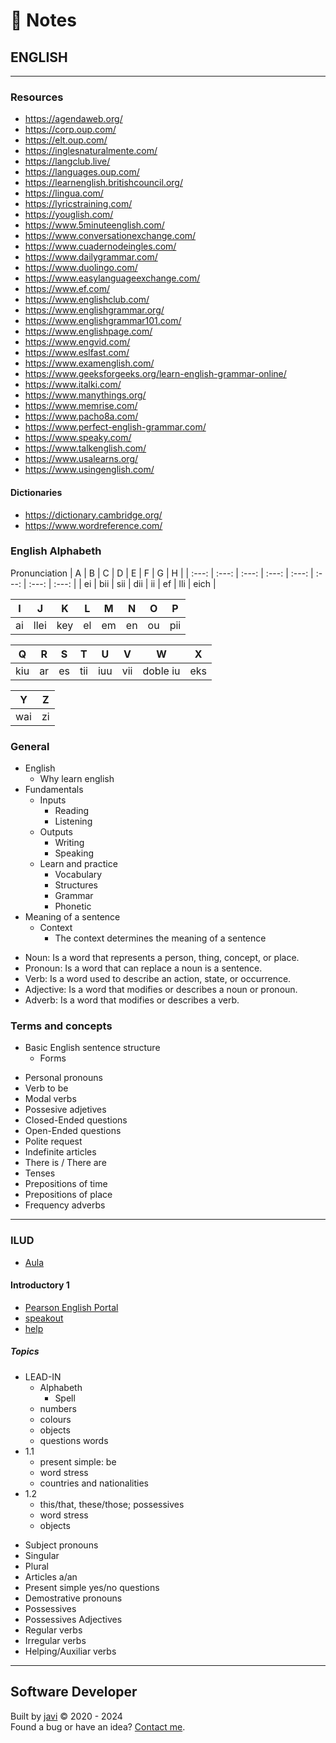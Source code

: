 # :memo: Notes
## ENGLISH
---
### Resources
- https://agendaweb.org/
- https://corp.oup.com/
- https://elt.oup.com/
- https://inglesnaturalmente.com/
- https://langclub.live/
- https://languages.oup.com/
- https://learnenglish.britishcouncil.org/
- https://lingua.com/
- https://lyricstraining.com/
- https://youglish.com/
- https://www.5minuteenglish.com/
- https://www.conversationexchange.com/
- https://www.cuadernodeingles.com/
- https://www.dailygrammar.com/
- https://www.duolingo.com/
- https://www.easylanguageexchange.com/
- https://www.ef.com/
- https://www.englishclub.com/
- https://www.englishgrammar.org/
- https://www.englishgrammar101.com/
- https://www.englishpage.com/
- https://www.engvid.com/
- https://www.eslfast.com/
- https://www.examenglish.com/
- https://www.geeksforgeeks.org/learn-english-grammar-online/
- https://www.italki.com/
- https://www.manythings.org/
- https://www.memrise.com/
- https://www.pacho8a.com/
- https://www.perfect-english-grammar.com/
- https://www.speaky.com/
- https://www.talkenglish.com/
- https://www.usalearns.org/
- https://www.usingenglish.com/
#### Dictionaries
- https://dictionary.cambridge.org/
- https://www.wordreference.com/
### English Alphabeth
Pronunciation
| A | B | C | D | E | F | G | H |
| :---: | :---: | :---: | :---: | :---: | :---: | :---: | :---: |
| ei | bii | sii | dii | ii | ef | lli | eich |

| I | J | K | L | M | N | O | P |
| :---: | :---: | :---: | :---: | :---: | :---: | :---: | :---: |
| ai | llei | key | el | em | en | ou | pii |

| Q | R | S | T | U | V | W | X |
| :---: | :---: | :---: | :---: | :---: | :---: | :---: | :---: |
| kiu | ar | es | tii | iuu | vii | doble iu | eks |

| Y | Z |
| :---: | :---: |
| wai | zi |

### General
* English
  - Why learn english
* Fundamentals
  * Inputs
    - Reading
    - Listening
  * Outputs
    - Writing
    - Speaking
  * Learn and practice
    - Vocabulary
    - Structures
    - Grammar
    - Phonetic
* Meaning of a sentence
  * Context
    - The context determines the meaning of a sentence
- Noun: Is a word that represents a person, thing, concept, or place.
- Pronoun: Is a word that can replace a noun is a sentence.
- Verb: Is a word used to describe an action, state, or occurrence.
- Adjective: Is a word that modifies or describes a noun or pronoun.
- Adverb: Is a word that modifies or describes a verb.
### Terms and concepts
* Basic English sentence structure
  - Forms
- Personal pronouns
- Verb to be
- Modal verbs
- Possesive adjetives
- Closed-Ended questions
- Open-Ended questions
- Polite request
- Indefinite articles
- There is / There are
- Tenses
- Prepositions of time
- Prepositions of place
- Frequency adverbs
---
### ILUD
- [Aula](https://aulasvirtualesilud.udistrital.edu.co/)
#### Introductory 1
- [Pearson English Portal](https://pearsonenglish.com/login)
- [speakout](https://pearsonenglish.com/speakout)
- [help](https://mypearsonhelp.com/portal)
##### Topics
* LEAD-IN
  * Alphabeth
    - Spell
  - numbers
  - colours
  - objects
  - questions words
* 1.1
  - present simple: be
  - word stress
  - countries and nationalities
* 1.2
  - this/that, these/those; possessives
  - word stress
  - objects

- Subject pronouns
- Singular
- Plural
- Articles a/an
- Present simple yes/no questions
- Demostrative pronouns
- Possessives
- Possessives Adjectives
- Regular verbs
- Irregular verbs
- Helping/Auxiliar verbs
---
## Software Developer
Built by [javi](https://github.com/javierandres-dev/) :copyright: 2020 - 2024  
Found a bug or have an idea? [Contact me](https://www.linkedin.com/in/javierandres-dev/).